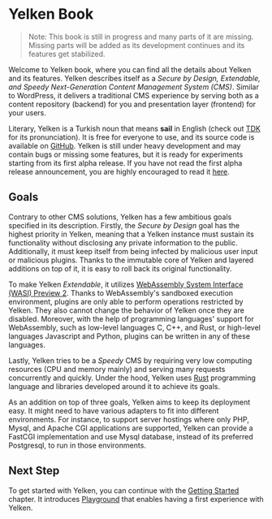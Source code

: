 # Yelken Book
> Note: This book is still in progress and many parts of it are missing.
> Missing parts will be added as its development continues and its features get stabilized.

Welcome to Yelken book, where you can find all the details about Yelken and its features.
Yelken describes itself as a *Secure by Design, Extendable, and Speedy Next-Generation Content Management System (CMS)*.
Similar to WordPress, it delivers a traditional CMS experience by serving both as a content repository (backend) for you and presentation layer (frontend) for your users.

Literary, Yelken is a Turkish noun that means **sail** in English (check out [TDK](https://sozluk.gov.tr/?ara=yelken) for its pronunciation).
It is free for everyone to use, and its source code is available on [GitHub](https://github.com/bwqr/yelken).
Yelken is still under heavy development and may contain bugs or missing some features, but it is ready for experiments starting from its first alpha release.
If you have not read the first alpha release announcement, you are highly encouraged to read it [here](https://bwqr.github.io/yelken-blog/first-announcement/).

## Goals

Contrary to other CMS solutions, Yelken has a few ambitious goals specified in its description.
Firstly, the *Secure by Design* goal has the highest priority in Yelken, meaning that a Yelken instance must sustain its functionality without disclosing any private information to the public.
Additionally, it must keep itself from being infected by malicious user input or malicious plugins.
Thanks to the immutable core of Yelken and layered additions on top of it, it is easy to roll back its original functionality.

To make Yelken *Extendable*, it utilizes [WebAssembly System Interface (WASI) Preview 2](https://github.com/WebAssembly/WASI/blob/main/wasip2/README.md).
Thanks to WebAssembly's sandboxed execution environment, plugins are only able to perform operations restricted by Yelken.
They also cannot change the behavior of Yelken once they are disabled.
Moreover, with the help of programming languages' support for WebAssembly, such as low-level languages C, C++, and Rust, or high-level languages Javascript and Python, plugins can be written in any of these languages.

Lastly, Yelken tries to be a *Speedy* CMS by requiring very low computing resources (CPU and memory mainly) and serving many requests concurrently and quickly.
Under the hood, Yelken uses [Rust](https://www.rust-lang.org/) programming language and libraries developed around it to achieve its goals.

As an addition on top of three goals, Yelken aims to keep its deployment easy.
It might need to have various adapters to fit into different environments.
For instance, to support server hostings where only PHP, Mysql, and Apache CGI applications are supported, Yelken can provide a FastCGI implementation and use Mysql database, instead of its preferred Postgresql, to run in those environments.

## Next Step

To get started with Yelken, you can continue with the [Getting Started](/getting-started/) chapter.
It introduces [Playground](/getting-started/playground.md) that enables having a first experience with Yelken.
<!-- If you want to delve into its architecture and features, you may want to read [Architecture](/artchitecture.md) chapter, though it is not written yet. -->
